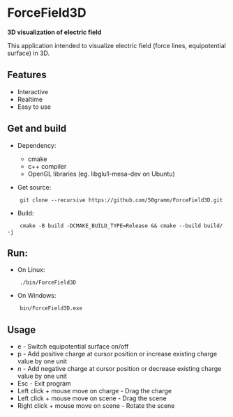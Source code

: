 # ForceField3D

**3D visualization of electric field**

This application intended to visualize electric field (force lines, equipotential surface) in 3D.

## Features
- Interactive
- Realtime
- Easy to use

## Get and build
- Dependency:
    - cmake
    - c++ compiler
    - OpenGL libraries (eg. libglu1-mesa-dev on Ubuntu)

- Get source:
```shell
    git clone --recursive https://github.com/50gramm/ForceField3D.git
```

- Build:
```shell
    cmake -B build -DCMAKE_BUILD_TYPE=Release && cmake --build build/ -j
```

## Run:
- On Linux:
```shell
    ./bin/ForceField3D
```
- On Windows:
```shell
    bin/ForceField3D.exe
```

## Usage
- e - Switch equipotential surface on/off
- p - Add positive charge at cursor position or increase existing charge value by one unit
- n - Add negative charge at cursor position or decrease existing charge value by one unit
- Esc - Exit program
- Left click + mouse move on charge - Drag the charge
- Left click + mouse move on scene - Drag the scene
- Right click + mouse move on scene - Rotate the scene
